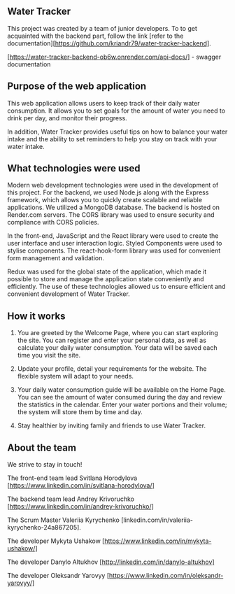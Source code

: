 ## Water Tracker 
 
This project was created by a team of junior developers. To
to get acquainted with the backend part, follow the link
[refer to the documentation][https://github.com/kriandr79/water-tracker-backend].

[https://water-tracker-backend-ob6w.onrender.com/api-docs/] - swagger documentation

## Purpose of the web application 

This web application allows users to keep track of their daily water consumption. 
It allows you to set goals for the amount of water you need to drink per day, 
and monitor their progress. 

In addition, Water Tracker provides useful tips on how to balance your water intake 
and the ability to set reminders to help you stay on track with your water intake.

## What technologies were used

Modern web development technologies were used in the development of this project. 
For the backend, we used Node.js along with the Express framework,
which allows you to quickly create scalable and reliable applications. 
We utilized a MongoDB database. The backend is hosted on Render.com servers.
The CORS library was used to ensure security and compliance with CORS policies.

In the front-end, JavaScript and the React library were used to create the user interface and user interaction logic. 
Styled Components were used to stylise components. 
The react-hook-form library was used for convenient form management and validation.

Redux was used for the global state of the application, 
which made it possible to store and manage the application state conveniently and efficiently. 
The use of these technologies allowed us to ensure efficient and convenient development of Water Tracker.

## How it works

1.  You are greeted by the Welcome Page, where you can start exploring the site.
You can register and enter your personal data, as well as calculate your daily water consumption.
Your data will be saved each time you visit the site.

3.  Update your profile, detail your requirements for the website. The flexible system will adapt to your needs.

4. Your daily water consumption guide will be available on the Home Page.
You can see the amount of water consumed during the day and review the statistics in the calendar.
Enter your water portions and their volume; the system will store them by time and day.
   
6.  Stay healthier by inviting family and friends to use Water Tracker.

## About the team 

We strive to stay in touch!

The front-end team lead Svitlana Horodylova [https://www.linkedin.com/in/svitlana-horodylova/]

The backend team lead Andrey Krivoruchko [https://www.linkedin.com/in/andrey-krivoruchko/]

The Scrum Master Valeriia Kyrychenko [linkedin.com/in/valeriia-kyrychenko-24a867205].

The developer Mykyta Ushakow [https://www.linkedin.com/in/mykyta-ushakow/]

The developer Danylo Altukhov [http://linkedin.com/in/danylo-altukhov]

The developer Oleksandr Yarovyy [https://www.linkedin.com/in/oleksandr-yarovyy/]
